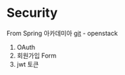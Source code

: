 # Security
From Spring 아카데미아 
[git](https://github.com/spring-academia/1st-open/tree/main/Spring%20Security%20%EC%9D%B8%EC%A6%9D%20%EC%BB%A4%EC%8A%A4%ED%85%80%EC%9D%84%20%ED%86%B5%ED%95%9C%20%EC%84%9C%EB%B9%84%EC%8A%A4%20%EA%B5%AC%EC%B6%95) - openstack


1. OAuth
2. 회원가입 Form
3. jwt 토큰 

